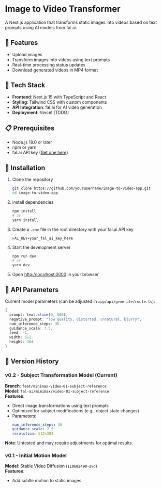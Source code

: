 # Image to Video Transformer

A Next.js application that transforms static images into videos based on text prompts using AI models from fal.ai.


## 🌟 Features

- Upload images
- Transform images into videos using text prompts
- Real-time processing status updates
- Download generated videos in MP4 format

## 🚀 Tech Stack

- **Frontend**: Next.js 15 with TypeScript and React
- **Styling**: Tailwind CSS with custom components
- **API Integration**: fal.ai for AI video generation
- **Deployment**: Vercel [TODO]

## 📋 Prerequisites

- Node.js 18.0 or later
- npm or yarn
- fal.ai API key ([Get one here](https://fal.ai))

## 🔧 Installation

1. Clone the repository
   ```bash
   git clone https://github.com/yourusername/image-to-video-app.git
   cd image-to-video-app
   ```

2. Install dependencies
   ```bash
   npm install
   # or
   yarn install
   ```

3. Create a `.env` file in the root directory with your fal.ai API key
   ```
   FAL_KEY=your_fal_ai_key_here
   ```

4. Start the development server
   ```bash
   npm run dev
   # or
   yarn dev
   ```

5. Open [http://localhost:3000](http://localhost:3000) in your browser


## 🧪 API Parameters

Current model parameters (can be adjusted in `app/api/generate/route.ts`):

```typescript
{
  prompt: text.slice(0, 500),
  negative_prompt: "low quality, distorted, unnatural, blurry",
  num_inference_steps: 30,
  guidance_scale: 7.5,
  seed: -1,
  width: 512,
  height: 384
}
```

## 📝 Version History

### v0.2 - Subject Transformation Model (Current)
**Branch**: `feat/minimax-video-01-subject-reference`  
**Model**: `fal-ai/minimax/video-01-subject-reference`  
**Features**:
- Direct image transformations using text prompts
- Optimized for subject modifications (e.g., object state changes)
- Parameters:
  ```yaml
  num_inference_steps: 30
  guidance_scale: 7.5
  resolution: 512x384
  ```
**Note**: Untested and may require adjustments for optimal results.

### v0.1 - Initial Motion Model 
**Model**: Stable Video Diffusion (`110602490-svd`)   
**Features**:
- Add subtle motion to static images

